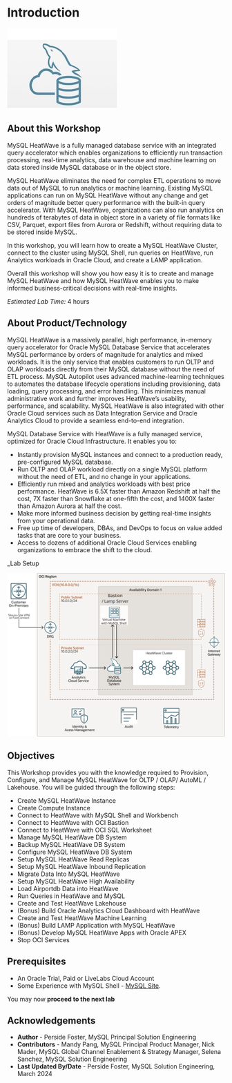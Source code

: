 # Introduction

![mysql heatwave](./images/mysql-heatwave-logo.jpg "mysql heatwave")

## About this Workshop

MySQL HeatWave is a fully managed database service with an integrated query accelerator which enables organizations to efficiently run transaction processing, real-time analytics, data warehouse and machine learning on data stored inside MySQL database or in the object store.

MySQL HeatWave eliminates the need for complex ETL operations to move data out of MySQL to run analytics or machine learning. Existing MySQL applications can run on MySQL HeatWave without any change and get orders of magnitude better query performance with the built-in query accelerator. With MySQL HeatWave, organizations can also run analytics on hundreds of terabytes of data in object store in a variety of file formats like CSV, Parquet, export files from Aurora or Redshift, without requiring data to be stored inside MySQL.

In this workshop, you will learn how to create a MySQL HeatWave Cluster, connect to the cluster using MySQL Shell, run queries on HeatWave, run Analytics workloads in Oracle Cloud, and create a LAMP application.

Overall this workshop will show you how easy it is to create and manage MySQL HeatWave and how MySQL HeatWave enables you to make informed business-critical decisions with real-time insights.

_Estimated Lab Time:_ 4 hours

## About Product/Technology

MySQL HeatWave is a massively parallel, high performance, in-memory query accelerator for Oracle MySQL Database Service that accelerates MySQL performance by orders of magnitude for analytics and mixed workloads. It is the only service that enables customers to run OLTP and OLAP workloads directly from their MySQL database without the need of ETL process. MySQL Autopilot uses advanced machine-learning techniques to automates the database lifecycle operations including provisioning, data loading, query processing, and error handling. This minimizes manual administrative work and further improves HeatWave’s usability, performance, and scalability. MySQL HeatWave is also integrated with other Oracle Cloud services such as Data Integration Service and Oracle Analytics Cloud to provide a seamless end-to-end integration.

MySQL Database Service with HeatWave is a fully managed service, optimized for Oracle Cloud Infrastructure. It enables you to:

- Instantly provision MySQL instances and connect to a production ready, pre-configured MySQL database.
- Run OLTP and OLAP workload directly on a single MySQL platform without the need of ETL, and no change in your applications.
- Efficiently run mixed and analytics workloads with best price performance. HeatWave is 6.5X faster than Amazon Redshift at half the cost, 7X faster than Snowflake at one-fifth the cost, and 1400X faster than Amazon Aurora at half the cost.
- Make more informed business decision by getting real-time insights from your operational data.
- Free up time of developers, DBAs, and DevOps to focus on value added tasks that are core to your business.
- Access to dozens of additional Oracle Cloud Services enabling organizations to embrace the shift to the cloud.

_Lab Setup

![heatwave architecture](./images/heatwave-bastion-architecture-compute.png "heatwave bastion -architecture compute ")

[//]:    [](youtube:6nsgwclsnaM)

## Objectives

This Workshop provides you with the knowledge required to Provision, Configure, and Manage MySQL HeatWave for OLTP / OLAP/ AutoML / Lakehouse. You will be guided through the following steps:

- Create MySQL HeatWave Instance
- Create Compute Instance
- Connect to HeatWave with MySQL Shell and Workbench
- Connect to HeatWave with OCI Bastion
- Connect to HeatWave with OCI SQL Worksheet
- Manage MySQL HeatWave DB System
- Backup MySQL HeatWave DB System
- Configure MySQL HeatWave DB System
- Setup MySQL HeatWave Read Replicas
- Setup MySQL HeatWave Inbound Replication
- Migrate Data Into MySQL HeatWave
- Setup MySQL HeatWave High Availability
- Load Airportdb Data into HeatWave
- Run Queries in HeatWave and MySQL
- Create and Test HeatWave Lakehouse
- (Bonus) Build Oracle Analytics Cloud Dashboard with HeatWave
- Create and Test HeatWave Machine Learning
- (Bonus) Build LAMP Application with MySQL HeatWave
- (Bonus) Develop MySQL HeatWave Apps with Oracle APEX
- Stop OCI Services


## Prerequisites

- An Oracle Trial, Paid or LiveLabs Cloud Account
- Some Experience with MySQL Shell - [MySQL Site](https://dev.MySQL.com/doc/MySQL-shell/8.0/en/).

You may now **proceed to the next lab**

## Acknowledgements

- **Author** - Perside Foster, MySQL Principal Solution Engineering
- **Contributors** - Mandy Pang, MySQL Principal Product Manager,  Nick Mader, MySQL Global Channel Enablement & Strategy Manager, Selena Sanchez, MySQL Solution Engineering
- **Last Updated By/Date** - Perside Foster, MySQL Solution Engineering, March 2024

